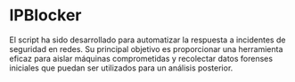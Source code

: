 # IPBlocker
El script ha sido desarrollado para automatizar la respuesta a incidentes de seguridad en redes. Su principal objetivo es proporcionar una herramienta eficaz para aislar máquinas comprometidas y recolectar datos forenses iniciales que puedan ser utilizados para un análisis posterior.
